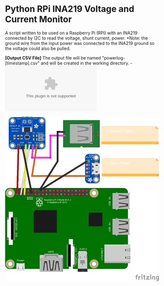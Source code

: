 # Python RPi INA219 Voltage and Current Monitor
A script written to be used on a Raspberry Pi (RPi) with an INA219 connected by I2C to read the voltage, shunt current, power. *Note: the ground wire from the input power was connected to the INA219 ground so the voltage could also be pulled. 

**[Output CSV File]** The output file will be named "powerlog-[timestamp].csv" and will be created in the working directory. - ![Example file](Example-output-file.csv) 

![ina219_RPi_bb.png](ina219_RPi_bb.png)

